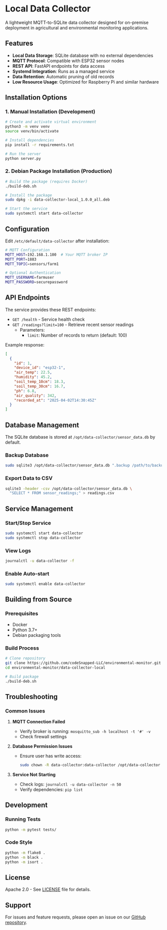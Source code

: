 # Local Data Collector

A lightweight MQTT-to-SQLite data collector designed for on-premise deployment in agricultural and environmental monitoring applications.

## Features

- **Local Data Storage**: SQLite database with no external dependencies
- **MQTT Protocol**: Compatible with ESP32 sensor nodes
- **REST API**: FastAPI endpoints for data access
- **Systemd Integration**: Runs as a managed service
- **Data Retention**: Automatic pruning of old records
- **Low Resource Usage**: Optimized for Raspberry Pi and similar hardware

## Installation Options

### 1. Manual Installation (Development)

```bash
# Create and activate virtual environment
python3 -m venv venv
source venv/bin/activate

# Install dependencies
pip install -r requirements.txt

# Run the server
python server.py
```

### 2. Debian Package Installation (Production)

```bash
# Build the package (requires Docker)
./build-deb.sh

# Install the package
sudo dpkg -i data-collector-local_1.0.0_all.deb

# Start the service
sudo systemctl start data-collector
```

## Configuration

Edit `/etc/default/data-collector` after installation:

```bash
# MQTT Configuration
MQTT_HOST=192.168.1.100  # Your MQTT broker IP
MQTT_PORT=1883
MQTT_TOPIC=sensors/farm1

# Optional Authentication
MQTT_USERNAME=farmuser
MQTT_PASSWORD=securepassword
```

## API Endpoints

The service provides these REST endpoints:

- `GET /health` - Service health check
- `GET /readings?limit=100` - Retrieve recent sensor readings
  - Parameters:
    - `limit`: Number of records to return (default: 100)

Example response:
```json
[
  {
    "id": 1,
    "device_id": "esp32-1",
    "air_temp": 22.5,
    "humidity": 45.2,
    "soil_temp_10cm": 18.3,
    "soil_temp_30cm": 16.7,
    "ph": 6.8,
    "air_quality": 342,
    "recorded_at": "2025-04-02T14:30:45Z"
  }
]
```

## Database Management

The SQLite database is stored at `/opt/data-collector/sensor_data.db` by default.

### Backup Database
```bash
sudo sqlite3 /opt/data-collector/sensor_data.db ".backup /path/to/backup.db"
```

### Export Data to CSV
```bash
sqlite3 -header -csv /opt/data-collector/sensor_data.db \
  "SELECT * FROM sensor_readings;" > readings.csv
```

## Service Management

### Start/Stop Service
```bash
sudo systemctl start data-collector
sudo systemctl stop data-collector
```

### View Logs
```bash
journalctl -u data-collector -f
```

### Enable Auto-start
```bash
sudo systemctl enable data-collector
```

## Building from Source

### Prerequisites
- Docker
- Python 3.7+
- Debian packaging tools

### Build Process
```bash
# Clone repository
git clone https://github.com/codeSnapped-LLC/environmental-monitor.git
cd environmental-monitor/data-collector-local

# Build package
./build-deb.sh
```

## Troubleshooting

### Common Issues

1. **MQTT Connection Failed**
   - Verify broker is running: `mosquitto_sub -h localhost -t '#' -v`
   - Check firewall settings

2. **Database Permission Issues**
   - Ensure user has write access: 
     ```bash
     sudo chown -R data-collector:data-collector /opt/data-collector
     ```

3. **Service Not Starting**
   - Check logs: `journalctl -u data-collector -n 50`
   - Verify dependencies: `pip list`

## Development

### Running Tests
```bash
python -m pytest tests/
```

### Code Style
```bash
python -m flake8 .
python -m black .
python -m isort .
```

## License

Apache 2.0 - See [LICENSE](../LICENSE) file for details.

## Support

For issues and feature requests, please open an issue on our [GitHub repository](https://github.com/codeSnapped-LLC/environmental-monitor).
